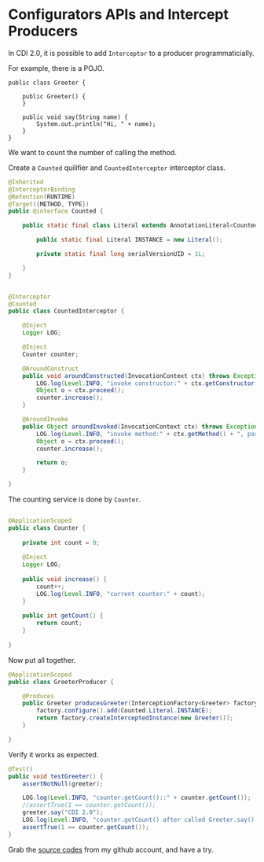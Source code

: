 # Configurators APIs and Intercept Producers

In CDI 2.0, it is possible to add `Interceptor` to a producer programmaticially.

For example, there is a POJO.

```
public class Greeter {

    public Greeter() {
    }

    public void say(String name) {
        System.out.println("Hi, " + name);
    }
}
``` 

We want to count the number of calling the method.

Create a `Counted` quilifier and `CountedInterceptor` interceptor class.

```java
@Inherited
@InterceptorBinding
@Retention(RUNTIME)
@Target({METHOD, TYPE})
public @interface Counted {

    public static final class Literal extends AnnotationLiteral<Counted> implements Counted {

        public static final Literal INSTANCE = new Literal();

        private static final long serialVersionUID = 1L;

    }
}
```

```java

@Interceptor
@Counted
public class CountedInterceptor {

    @Inject
    Logger LOG;

    @Inject
    Counter counter;

    @AroundConstruct
    public void aroundConstructed(InvocationContext ctx) throws Exception {
        LOG.log(Level.INFO, "invoke constructor:" + ctx.getConstructor() + ", arguments:" + ctx.getContextData());
        Object o = ctx.proceed();
        counter.increase();
    }

    @AroundInvoke
    public Object aroundInvoked(InvocationContext ctx) throws Exception {
        LOG.log(Level.INFO, "invoke method:" + ctx.getMethod() + ", paraemters:" + ctx.getParameters());
        Object o = ctx.proceed();
        counter.increase();

        return o;
    }

}
```

The counting service is done by `Counter`.

```java

@ApplicationScoped
public class Counter {
    
    private int count = 0;
    
    @Inject
    Logger LOG;
    
    public void increase() {        
        count++;
        LOG.log(Level.INFO, "current counter:" + count);
    }
    
    public int getCount() {
        return count;
    }
    
}
```

Now put all together.

```java
@ApplicationScoped
public class GreeterProducer {

    @Produces
    public Greeter producesGreeter(InterceptionFactory<Greeter> factory) {
        factory.configure().add(Counted.Literal.INSTANCE);
        return factory.createInterceptedInstance(new Greeter());
    }

}
```

Verify it works as expected.

```java
@Test()
public void testGreeter() {
	assertNotNull(greeter);

	LOG.log(Level.INFO, "counter.getCount()::" + counter.getCount());
	//assertTrue(1 == counter.getCount());
	greeter.say("CDI 2.0");
	LOG.log(Level.INFO, "counter.getCount() after called Greeter.say()::" + counter.getCount());
	assertTrue(1 == counter.getCount());
}
```

Grab the [source codes](https://github.com/hantsy/ee8-sandbox) from my github account, and have a try.